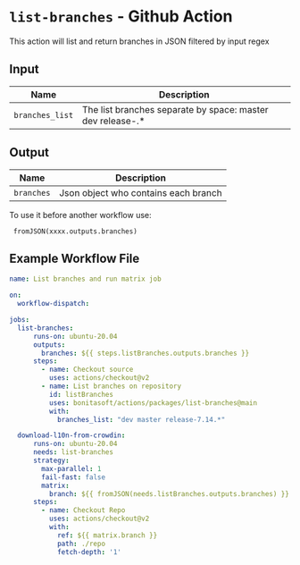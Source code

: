 # `list-branches` - **Github Action**

This action will list and return branches in JSON filtered by input regex

## Input

| Name          | Description                                                 |
| ------------- |-------------------------------------------------------------|
| `branches_list` | The list branches separate by space: master dev release-.* |

## Output


| Name          | Description                      |
| ------------- |----------------------------------|
| `branches` | Json object who contains each branch|

To use it before another workflow use:

```
 fromJSON(xxxx.outputs.branches)
```


## Example Workflow File

```yaml
name: List branches and run matrix job

on: 
  workflow-dispatch:    

jobs:
  list-branches:
      runs-on: ubuntu-20.04
      outputs:
        branches: ${{ steps.listBranches.outputs.branches }}
      steps:
        - name: Checkout source
          uses: actions/checkout@v2
        - name: List branches on repository
          id: listBranches
          uses: bonitasoft/actions/packages/list-branches@main
          with:
            branches_list: "dev master release-7.14.*"

  download-l10n-from-crowdin:
      runs-on: ubuntu-20.04
      needs: list-branches
      strategy:
        max-parallel: 1
        fail-fast: false
        matrix:
          branch: ${{ fromJSON(needs.listBranches.outputs.branches) }}
      steps:
        - name: Checkout Repo
          uses: actions/checkout@v2
          with:
            ref: ${{ matrix.branch }}
            path: ./repo
            fetch-depth: '1'
```
